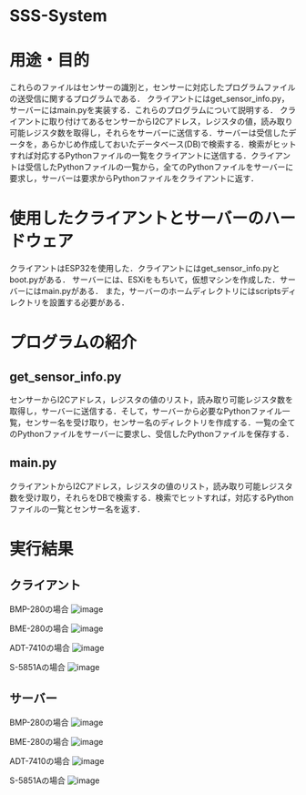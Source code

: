 # SSS-System

# 用途・目的

これらのファイルはセンサーの識別と，センサーに対応したプログラムファイルの送受信に関するプログラムである．
クライアントにはget_sensor_info.py，サーバーにはmain.pyを実装する．これらのプログラムについて説明する．
クライアントに取り付けてあるセンサーからI2Cアドレス，レジスタの値，読み取り可能レジスタ数を取得し，それらをサーバーに送信する．サーバーは受信したデータを，あらかじめ作成しておいたデータベース(DB)で検索する．検索がヒットすれば対応するPythonファイルの一覧をクライアントに送信する．クライアントは受信したPythonファイルの一覧から，全てのPythonファイルをサーバーに要求し，サーバーは要求からPythonファイルをクライアントに返す．

# 使用したクライアントとサーバーのハードウェア
クライアントはESP32を使用した．クライアントにはget_sensor_info.pyとboot.pyがある．
サーバーには、ESXiをもちいて，仮想マシンを作成した．サーバーにはmain.pyがある．
また，サーバーのホームディレクトリにはscriptsディレクトリを設置する必要がある．

# プログラムの紹介
## get_sensor_info.py
センサーからI2Cアドレス，レジスタの値のリスト，読み取り可能レジスタ数を取得し，サーバーに送信する．そして，サーバーから必要なPythonファイル一覧，センサー名を受け取り，センサー名のディレクトリを作成する．一覧の全てのPythonファイルをサーバーに要求し、受信したPythonファイルを保存する．

## main.py
クライアントからI2Cアドレス，レジスタの値のリスト，読み取り可能レジスタ数を受け取り，それらをDBで検索する．検索でヒットすれば，対応するPythonファイルの一覧とセンサー名を返す．

# 実行結果
## クライアント
BMP-280の場合
![image](https://github.com/user-attachments/assets/1ccb3f75-9da3-4903-8a86-f95907beb7ea)


BME-280の場合
![image](https://github.com/user-attachments/assets/b0dc871a-60ad-48a1-93bd-35fcfff19cfe)


ADT-7410の場合
![image](https://github.com/user-attachments/assets/9be709bc-962d-4f46-afbc-6f8c554148bd)


S-5851Aの場合
![image](https://github.com/user-attachments/assets/962e9bd4-014c-4cf9-b924-95720d6b9ff3)



## サーバー
BMP-280の場合
![image](https://github.com/user-attachments/assets/cec7a3ef-1c45-41b8-9cbd-4dfdad0861f0)


BME-280の場合
![image](https://github.com/user-attachments/assets/1850103b-bf48-4769-a591-8f393e2508ff)


ADT-7410の場合
![image](https://github.com/user-attachments/assets/1bd0e778-4868-4139-8d94-abaec72c4923)


S-5851Aの場合
![image](https://github.com/user-attachments/assets/b5c57549-de72-4c87-bf48-2e1657a994f1)

